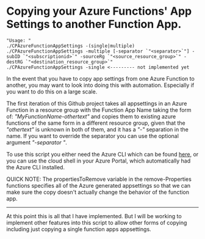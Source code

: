 # Copying your Azure Functions' App Settings to another Function App.

```
"Usage: "
./CPAzureFunctionAppSettings -(single|multiple)
./CPAzureFunctionAppSettings -multiple [-separator `"<separator>`"] -subID `"<subscriptionid>`" -sourceRg `"<source_resource_group>`" -destRG `"<destination_resource_group>`"
./CPAzureFunctionAppSettings -single <--------- not implemented yet
```

In the event that you have to copy app settings from one Azure Function to another, you may want to look into doing this with automation. Especially if you want to do this on a large scale.

The first iteration of this Github project takes all appsettings in an Azure Function in a resource group with the Function App Name taking the form of: *"MyFunctionName-othertext"* and copies them to existing azure functions of the same form in a different resource group, given that the *"othertext"* is unknown in both of them, and it has a *"-"* separation in the name. If you want to override the separator you can use the optional argument *"-separator <separator>"*.


To use this script you either need the Azure CLI which can be found [here](https://github.com/Azure/azure-cli/releases), or you can use the cloud shell in your Azure Portal, which automatically had the Azure CLI installed.

QUICK NOTE:
The propertiesToRemove variable in the remove-Properties functions specifies all of the Azure generated appsettings so that we can make sure the copy doesn't actually change the behavior of the function app.

--------------

At this point this is all that I have implemented. But I will be working to implement other features into this script to allow other forms of copying including just copying a single function apps appsettings.
